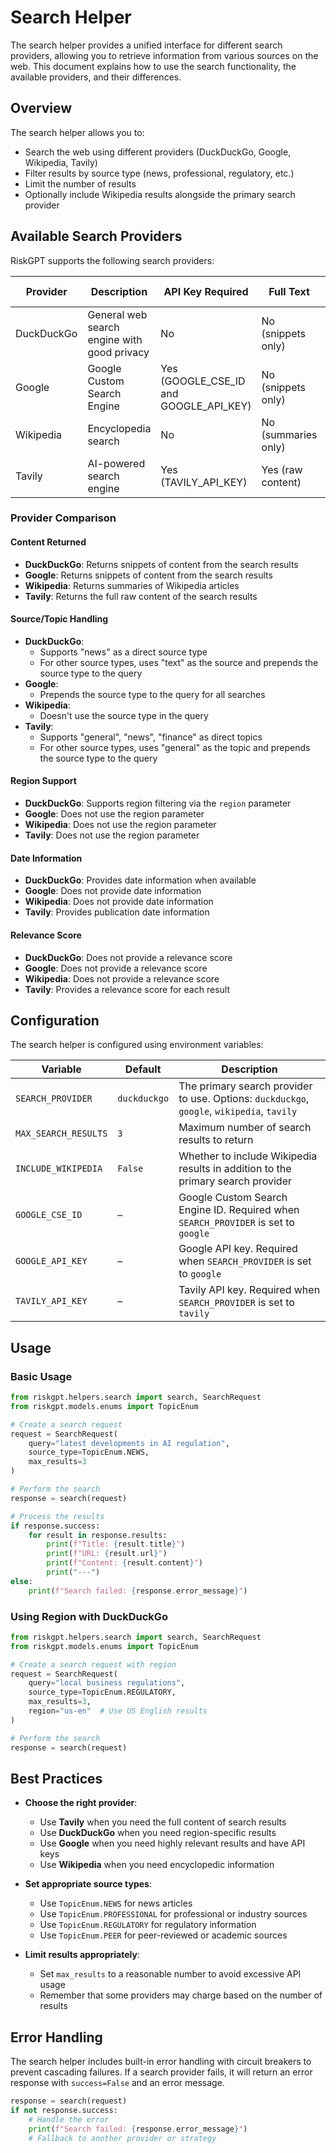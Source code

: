 # Search Helper

The search helper provides a unified interface for different search providers, allowing you to retrieve information from various sources on the web. This document explains how to use the search functionality, the available providers, and their differences.

## Overview

The search helper allows you to:

- Search the web using different providers (DuckDuckGo, Google, Wikipedia, Tavily)
- Filter results by source type (news, professional, regulatory, etc.)
- Limit the number of results
- Optionally include Wikipedia results alongside the primary search provider

## Available Search Providers

RiskGPT supports the following search providers:

| Provider | Description | API Key Required | Full Text | Region Support |
|----------|-------------|------------------|-----------|----------------|
| DuckDuckGo | General web search engine with good privacy | No | No (snippets only) | Yes |
| Google | Google Custom Search Engine | Yes (GOOGLE_CSE_ID and GOOGLE_API_KEY) | No (snippets only) | No |
| Wikipedia | Encyclopedia search | No | No (summaries only) | No |
| Tavily | AI-powered search engine | Yes (TAVILY_API_KEY) | Yes (raw content) | No |

### Provider Comparison

#### Content Returned
- **DuckDuckGo**: Returns snippets of content from the search results
- **Google**: Returns snippets of content from the search results
- **Wikipedia**: Returns summaries of Wikipedia articles
- **Tavily**: Returns the full raw content of the search results

#### Source/Topic Handling
- **DuckDuckGo**: 
  - Supports "news" as a direct source type
  - For other source types, uses "text" as the source and prepends the source type to the query
- **Google**: 
  - Prepends the source type to the query for all searches
- **Wikipedia**: 
  - Doesn't use the source type in the query
- **Tavily**: 
  - Supports "general", "news", "finance" as direct topics
  - For other source types, uses "general" as the topic and prepends the source type to the query

#### Region Support
- **DuckDuckGo**: Supports region filtering via the `region` parameter
- **Google**: Does not use the region parameter
- **Wikipedia**: Does not use the region parameter
- **Tavily**: Does not use the region parameter

#### Date Information
- **DuckDuckGo**: Provides date information when available
- **Google**: Does not provide date information
- **Wikipedia**: Does not provide date information
- **Tavily**: Provides publication date information

#### Relevance Score
- **DuckDuckGo**: Does not provide a relevance score
- **Google**: Does not provide a relevance score
- **Wikipedia**: Does not provide a relevance score
- **Tavily**: Provides a relevance score for each result

## Configuration

The search helper is configured using environment variables:

| Variable | Default | Description |
|----------|---------|-------------|
| `SEARCH_PROVIDER` | `duckduckgo` | The primary search provider to use. Options: `duckduckgo`, `google`, `wikipedia`, `tavily` |
| `MAX_SEARCH_RESULTS` | `3` | Maximum number of search results to return |
| `INCLUDE_WIKIPEDIA` | `False` | Whether to include Wikipedia results in addition to the primary search provider |
| `GOOGLE_CSE_ID` | – | Google Custom Search Engine ID. Required when `SEARCH_PROVIDER` is set to `google` |
| `GOOGLE_API_KEY` | – | Google API key. Required when `SEARCH_PROVIDER` is set to `google` |
| `TAVILY_API_KEY` | – | Tavily API key. Required when `SEARCH_PROVIDER` is set to `tavily` |

## Usage

### Basic Usage

```python
from riskgpt.helpers.search import search, SearchRequest
from riskgpt.models.enums import TopicEnum

# Create a search request
request = SearchRequest(
    query="latest developments in AI regulation",
    source_type=TopicEnum.NEWS,
    max_results=3
)

# Perform the search
response = search(request)

# Process the results
if response.success:
    for result in response.results:
        print(f"Title: {result.title}")
        print(f"URL: {result.url}")
        print(f"Content: {result.content}")
        print("---")
else:
    print(f"Search failed: {response.error_message}")
```

### Using Region with DuckDuckGo

```python
from riskgpt.helpers.search import search, SearchRequest
from riskgpt.models.enums import TopicEnum

# Create a search request with region
request = SearchRequest(
    query="local business regulations",
    source_type=TopicEnum.REGULATORY,
    max_results=3,
    region="us-en"  # Use US English results
)

# Perform the search
response = search(request)
```

## Best Practices

- **Choose the right provider**: 
  - Use **Tavily** when you need the full content of search results
  - Use **DuckDuckGo** when you need region-specific results
  - Use **Google** when you need highly relevant results and have API keys
  - Use **Wikipedia** when you need encyclopedic information

- **Set appropriate source types**:
  - Use `TopicEnum.NEWS` for news articles
  - Use `TopicEnum.PROFESSIONAL` for professional or industry sources
  - Use `TopicEnum.REGULATORY` for regulatory information
  - Use `TopicEnum.PEER` for peer-reviewed or academic sources

- **Limit results appropriately**:
  - Set `max_results` to a reasonable number to avoid excessive API usage
  - Remember that some providers may charge based on the number of results

## Error Handling

The search helper includes built-in error handling with circuit breakers to prevent cascading failures. If a search provider fails, it will return an error response with `success=False` and an error message.

```python
response = search(request)
if not response.success:
    # Handle the error
    print(f"Search failed: {response.error_message}")
    # Fallback to another provider or strategy
```